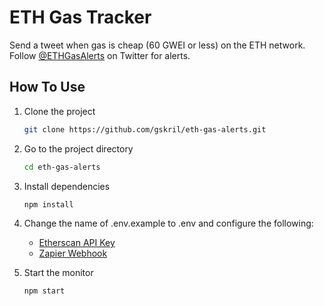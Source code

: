 # ETH Gas Tracker

Send a tweet when gas is cheap (60 GWEI or less) on the ETH network.  
Follow [@ETHGasAlerts](https://twitter.com/ETHGasAlerts) on Twitter for alerts.

## How To Use
1. Clone the project
	```bash
	git clone https://github.com/gskril/eth-gas-alerts.git
	```

2. Go to the project directory
	```bash
	cd eth-gas-alerts
	```

3. Install dependencies
	```bash
	npm install
	```

4. Change the name of .env.example to .env and configure the following:
    - [Etherscan API Key](https://docs.etherscan.io/getting-started/creating-an-account)
    - [Zapier Webhook](https://zapier.com/shared/787474b6f8cca2ea9df23b95324318704cbbd0e4)

5. Start the monitor
	```bash
	npm start
	```